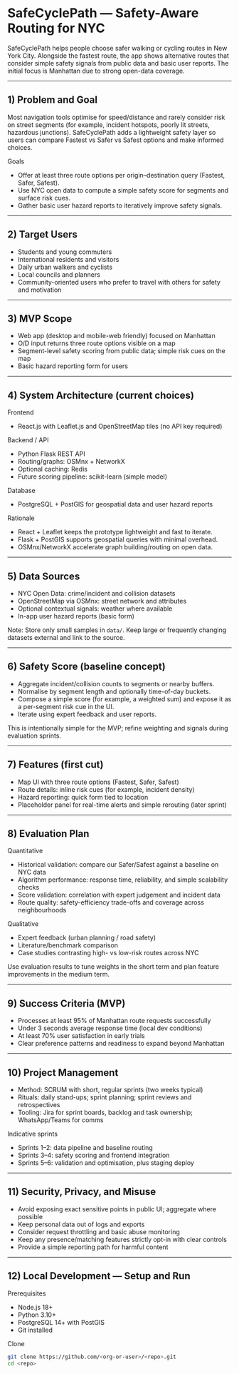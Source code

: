 # SafeCyclePath — Safety-Aware Routing for NYC

SafeCyclePath helps people choose safer walking or cycling routes in New York City. Alongside the fastest route, the app shows alternative routes that consider simple safety signals from public data and basic user reports. The initial focus is Manhattan due to strong open-data coverage.

---

## 1) Problem and Goal

Most navigation tools optimise for speed/distance and rarely consider risk on street segments (for example, incident hotspots, poorly lit streets, hazardous junctions). SafeCyclePath adds a lightweight safety layer so users can compare Fastest vs Safer vs Safest options and make informed choices.

Goals
- Offer at least three route options per origin–destination query (Fastest, Safer, Safest).
- Use NYC open data to compute a simple safety score for segments and surface risk cues.
- Gather basic user hazard reports to iteratively improve safety signals.

---

## 2) Target Users

- Students and young commuters  
- International residents and visitors  
- Daily urban walkers and cyclists  
- Local councils and planners  
- Community-oriented users who prefer to travel with others for safety and motivation

---

## 3) MVP Scope

- Web app (desktop and mobile-web friendly) focused on Manhattan  
- O/D input returns three route options visible on a map  
- Segment-level safety scoring from public data; simple risk cues on the map  
- Basic hazard reporting form for users

---

## 4) System Architecture (current choices)

Frontend
- React.js with Leaflet.js and OpenStreetMap tiles (no API key required)

Backend / API
- Python Flask REST API  
- Routing/graphs: OSMnx + NetworkX  
- Optional caching: Redis  
- Future scoring pipeline: scikit-learn (simple model)

Database
- PostgreSQL + PostGIS for geospatial data and user hazard reports

Rationale
- React + Leaflet keeps the prototype lightweight and fast to iterate.
- Flask + PostGIS supports geospatial queries with minimal overhead.
- OSMnx/NetworkX accelerate graph building/routing on open data.

---

## 5) Data Sources

- NYC Open Data: crime/incident and collision datasets  
- OpenStreetMap via OSMnx: street network and attributes  
- Optional contextual signals: weather where available  
- In-app user hazard reports (basic form)

Note: Store only small samples in `data/`. Keep large or frequently changing datasets external and link to the source.

---

## 6) Safety Score (baseline concept)

- Aggregate incident/collision counts to segments or nearby buffers.  
- Normalise by segment length and optionally time-of-day buckets.  
- Compose a simple score (for example, a weighted sum) and expose it as a per-segment risk cue in the UI.  
- Iterate using expert feedback and user reports.

This is intentionally simple for the MVP; refine weighting and signals during evaluation sprints.

---

## 7) Features (first cut)

- Map UI with three route options (Fastest, Safer, Safest)  
- Route details: inline risk cues (for example, incident density)  
- Hazard reporting: quick form tied to location  
- Placeholder panel for real-time alerts and simple rerouting (later sprint)

---

## 8) Evaluation Plan

Quantitative
- Historical validation: compare our Safer/Safest against a baseline on NYC data  
- Algorithm performance: response time, reliability, and simple scalability checks  
- Score validation: correlation with expert judgement and incident data  
- Route quality: safety-efficiency trade-offs and coverage across neighbourhoods

Qualitative
- Expert feedback (urban planning / road safety)  
- Literature/benchmark comparison  
- Case studies contrasting high- vs low-risk routes across NYC

Use evaluation results to tune weights in the short term and plan feature improvements in the medium term.

---

## 9) Success Criteria (MVP)

- Processes at least 95% of Manhattan route requests successfully  
- Under 3 seconds average response time (local dev conditions)  
- At least 70% user satisfaction in early trials  
- Clear preference patterns and readiness to expand beyond Manhattan

---

## 10) Project Management

- Method: SCRUM with short, regular sprints (two weeks typical)  
- Rituals: daily stand-ups; sprint planning; sprint reviews and retrospectives  
- Tooling: Jira for sprint boards, backlog and task ownership; WhatsApp/Teams for comms

Indicative sprints
- Sprints 1–2: data pipeline and baseline routing  
- Sprints 3–4: safety scoring and frontend integration  
- Sprints 5–6: validation and optimisation, plus staging deploy

---

## 11) Security, Privacy, and Misuse

- Avoid exposing exact sensitive points in public UI; aggregate where possible  
- Keep personal data out of logs and exports  
- Consider request throttling and basic abuse monitoring  
- Keep any presence/matching features strictly opt-in with clear controls  
- Provide a simple reporting path for harmful content

---

## 12) Local Development — Setup and Run

Prerequisites
- Node.js 18+  
- Python 3.10+  
- PostgreSQL 14+ with PostGIS  
- Git installed

Clone
```bash
git clone https://github.com/<org-or-user>/<repo>.git
cd <repo>
